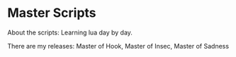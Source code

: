 Master Scripts
==========

About the scripts:
Learning lua day by day.

There are my releases:
Master of Hook, Master of Insec, Master of Sadness
